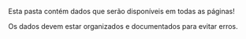Esta pasta contém dados que serão disponíveis em todas as páginas!

Os dados devem estar organizados e documentados para evitar erros.
